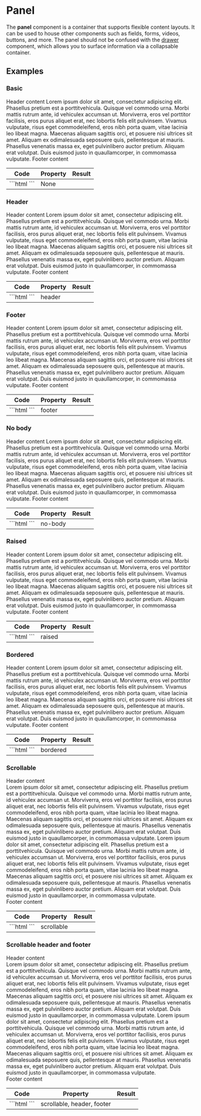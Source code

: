 # Panel

The **panel** component is a container that supports flexible content layouts. It can be used to house other components such as fields, forms, videos, buttons, and more. The panel should not be confused with the [drawer]( ./Drawer ) component, which allows you to surface information via a collapsable container.

## Examples

### Basic

<div class="sample-bloc full-width">

  <pf-panel header>
    <span slot = "header" >Header content</span>
    <span>
      Lorem ipsum dolor sit amet, consectetur adipiscing elit. Phasellus pretium est a porttitvehicula. Quisque vel commodo urna. Morbi mattis rutrum ante, id vehiculex accumsan ut. Morviverra, eros vel porttitor facilisis, eros purus aliquet erat, nec lobortis felis elit pulvinsem. Vivamus vulputate, risus eget commodeleifend, eros nibh porta quam, vitae lacinia leo libeat magna. Maecenas aliquam sagittis orci, et posuere nisi ultrices sit amet. Aliquam ex odimalesuada seposuere quis, pellentesque at mauris. Phasellus venenatis massa ex, eget pulvinlibero auctor pretium. Aliquam erat volutpat. Duis euismod justo in quaullamcorper, in commomassa vulputate.
    </span>
    <span slot = "footer" >Footer content</span>
  </pf-panel>

</div>

<div class = "sample-table full-width">

  <table>
    <thead>
      <tr>
        <th>Code</th>
        <th>Property</th>
        <th>Result</th>
      </tr>
    </thead>
    <tbody>
      <tr>
        <td>
          ```html
            <pf-panel></pf-panel>
          ```
        </td>
        <td>None</td>
        <td>
          <pf-panel></pf-panel>
        </td>
      </tr>
    </tbody>
  </table>

</div>

### Header

<div class="sample-bloc full-width">

  <pf-panel header>
    <span slot = "header" >Header content</span>
    <span>
      Lorem ipsum dolor sit amet, consectetur adipiscing elit. Phasellus pretium est a porttitvehicula. Quisque vel commodo urna. Morbi mattis rutrum ante, id vehiculex accumsan ut. Morviverra, eros vel porttitor facilisis, eros purus aliquet erat, nec lobortis felis elit pulvinsem. Vivamus vulputate, risus eget commodeleifend, eros nibh porta quam, vitae lacinia leo libeat magna. Maecenas aliquam sagittis orci, et posuere nisi ultrices sit amet. Aliquam ex odimalesuada seposuere quis, pellentesque at mauris. Phasellus venenatis massa ex, eget pulvinlibero auctor pretium. Aliquam erat volutpat. Duis euismod justo in quaullamcorper, in commomassa vulputate.
    </span>
    <span slot = "footer" >Footer content</span>
  </pf-panel>

</div>

<div class = "sample-table full-width">

  <table>
    <thead>
      <tr>
        <th>Code</th>
        <th>Property</th>
        <th>Result</th>
      </tr>
    </thead>
    <tbody>
      <tr>
        <td>
          ```html
            <pf-panel header></pf-panel>
          ```
        </td>
        <td>header</td>
        <td>
          <pf-panel header></pf-panel>
        </td>
      </tr>
    </tbody>
  </table>

</div>

### Footer

<div class="sample-bloc full-width">

  <pf-panel footer>
    <span slot = "header" >Header content</span>
    <span>
      Lorem ipsum dolor sit amet, consectetur adipiscing elit. Phasellus pretium est a porttitvehicula. Quisque vel commodo urna. Morbi mattis rutrum ante, id vehiculex accumsan ut. Morviverra, eros vel porttitor facilisis, eros purus aliquet erat, nec lobortis felis elit pulvinsem. Vivamus vulputate, risus eget commodeleifend, eros nibh porta quam, vitae lacinia leo libeat magna. Maecenas aliquam sagittis orci, et posuere nisi ultrices sit amet. Aliquam ex odimalesuada seposuere quis, pellentesque at mauris. Phasellus venenatis massa ex, eget pulvinlibero auctor pretium. Aliquam erat volutpat. Duis euismod justo in quaullamcorper, in commomassa vulputate.
    </span>
    <span slot = "footer" >Footer content</span>
  </pf-panel>

</div>

<div class = "sample-table full-width">

  <table>
    <thead>
      <tr>
        <th>Code</th>
        <th>Property</th>
        <th>Result</th>
      </tr>
    </thead>
    <tbody>
      <tr>
        <td>
          ```html
            <pf-panel footer></pf-panel>
          ```
        </td>
        <td>footer</td>
        <td>
          <pf-panel footer></pf-panel>
        </td>
      </tr>
    </tbody>
  </table>

</div>

### No body

<div class="sample-bloc full-width">

  <pf-panel no-body>
    <span slot = "header" >Header content</span>
    <span>
      Lorem ipsum dolor sit amet, consectetur adipiscing elit. Phasellus pretium est a porttitvehicula. Quisque vel commodo urna. Morbi mattis rutrum ante, id vehiculex accumsan ut. Morviverra, eros vel porttitor facilisis, eros purus aliquet erat, nec lobortis felis elit pulvinsem. Vivamus vulputate, risus eget commodeleifend, eros nibh porta quam, vitae lacinia leo libeat magna. Maecenas aliquam sagittis orci, et posuere nisi ultrices sit amet. Aliquam ex odimalesuada seposuere quis, pellentesque at mauris. Phasellus venenatis massa ex, eget pulvinlibero auctor pretium. Aliquam erat volutpat. Duis euismod justo in quaullamcorper, in commomassa vulputate.
    </span>
    <span slot = "footer" >Footer content</span>
  </pf-panel>

</div>

<div class = "sample-table full-width">

  <table>
    <thead>
      <tr>
        <th>Code</th>
        <th>Property</th>
        <th>Result</th>
      </tr>
    </thead>
    <tbody>
      <tr>
        <td>
          ```html
            <pf-panel no-body></pf-panel>
          ```
        </td>
        <td>no-body</td>
        <td>
          <pf-panel no-body></pf-panel>
        </td>
      </tr>
    </tbody>
  </table>

</div>

### Raised

<div class="sample-bloc full-width">

  <pf-panel raised>
    <span slot = "header" >Header content</span>
    <span>
      Lorem ipsum dolor sit amet, consectetur adipiscing elit. Phasellus pretium est a porttitvehicula. Quisque vel commodo urna. Morbi mattis rutrum ante, id vehiculex accumsan ut. Morviverra, eros vel porttitor facilisis, eros purus aliquet erat, nec lobortis felis elit pulvinsem. Vivamus vulputate, risus eget commodeleifend, eros nibh porta quam, vitae lacinia leo libeat magna. Maecenas aliquam sagittis orci, et posuere nisi ultrices sit amet. Aliquam ex odimalesuada seposuere quis, pellentesque at mauris. Phasellus venenatis massa ex, eget pulvinlibero auctor pretium. Aliquam erat volutpat. Duis euismod justo in quaullamcorper, in commomassa vulputate.
    </span>
    <span slot = "footer" >Footer content</span>
  </pf-panel>

</div>

<div class = "sample-table full-width">

  <table>
    <thead>
      <tr>
        <th>Code</th>
        <th>Property</th>
        <th>Result</th>
      </tr>
    </thead>
    <tbody>
      <tr>
        <td>
          ```html
            <pf-panel raised></pf-panel>
          ```
        </td>
        <td>raised</td>
        <td>
          <pf-panel raised></pf-panel>
        </td>
      </tr>
    </tbody>
  </table>

</div>

### Bordered

<div class="sample-bloc full-width">

  <pf-panel bordered>
    <span slot = "header" >Header content</span>
    <span>
      Lorem ipsum dolor sit amet, consectetur adipiscing elit. Phasellus pretium est a porttitvehicula. Quisque vel commodo urna. Morbi mattis rutrum ante, id vehiculex accumsan ut. Morviverra, eros vel porttitor facilisis, eros purus aliquet erat, nec lobortis felis elit pulvinsem. Vivamus vulputate, risus eget commodeleifend, eros nibh porta quam, vitae lacinia leo libeat magna. Maecenas aliquam sagittis orci, et posuere nisi ultrices sit amet. Aliquam ex odimalesuada seposuere quis, pellentesque at mauris. Phasellus venenatis massa ex, eget pulvinlibero auctor pretium. Aliquam erat volutpat. Duis euismod justo in quaullamcorper, in commomassa vulputate.
    </span>
    <span slot = "footer" >Footer content</span>
  </pf-panel>

</div>

<div class = "sample-table full-width">

  <table>
    <thead>
      <tr>
        <th>Code</th>
        <th>Property</th>
        <th>Result</th>
      </tr>
    </thead>
    <tbody>
      <tr>
        <td>
          ```html
            <pf-panel bordered></pf-panel>
          ```
        </td>
        <td>bordered</td>
        <td>
          <pf-panel bordered></pf-panel>
        </td>
      </tr>
    </tbody>
  </table>

</div>

### Scrollable

<div class="sample-bloc full-width">

  <pf-panel scrollable>
    <span slot = "header" >Header content</span>
    <div style = {{display : "grid"}} >
      <span>
        Lorem ipsum dolor sit amet, consectetur adipiscing elit. Phasellus pretium est a porttitvehicula. Quisque vel commodo urna. Morbi mattis rutrum ante, id vehiculex accumsan ut. Morviverra, eros vel porttitor facilisis, eros purus aliquet erat, nec lobortis felis elit pulvinsem. Vivamus vulputate, risus eget commodeleifend, eros nibh porta quam, vitae lacinia leo libeat magna. Maecenas aliquam sagittis orci, et posuere nisi ultrices sit amet. Aliquam ex odimalesuada seposuere quis, pellentesque at mauris. Phasellus venenatis massa ex, eget pulvinlibero auctor pretium. Aliquam erat volutpat. Duis euismod justo in quaullamcorper, in commomassa vulputate.
      </span>
      <span>
        Lorem ipsum dolor sit amet, consectetur adipiscing elit. Phasellus pretium est a porttitvehicula. Quisque vel commodo urna. Morbi mattis rutrum ante, id vehiculex accumsan ut. Morviverra, eros vel porttitor facilisis, eros purus aliquet erat, nec lobortis felis elit pulvinsem. Vivamus vulputate, risus eget commodeleifend, eros nibh porta quam, vitae lacinia leo libeat magna. Maecenas aliquam sagittis orci, et posuere nisi ultrices sit amet. Aliquam ex odimalesuada seposuere quis, pellentesque at mauris. Phasellus venenatis massa ex, eget pulvinlibero auctor pretium. Aliquam erat volutpat. Duis euismod justo in quaullamcorper, in commomassa vulputate.
      </span>
    </div>
    <span slot = "footer" >Footer content</span>
  </pf-panel>

</div>

<div class = "sample-table full-width">

  <table>
    <thead>
      <tr>
        <th>Code</th>
        <th>Property</th>
        <th>Result</th>
      </tr>
    </thead>
    <tbody>
      <tr>
        <td>
          ```html
            <pf-panel scrollable></pf-panel>
          ```
        </td>
        <td>scrollable</td>
        <td>
          <pf-panel scrollable></pf-panel>
        </td>
      </tr>
    </tbody>
  </table>

</div>

### Scrollable header and footer

<div class="sample-bloc full-width">

  <pf-panel header footer scrollable>
    <span slot = "header" >Header content</span>
    <div style = {{display : "grid"}} >
      <span>
        Lorem ipsum dolor sit amet, consectetur adipiscing elit. Phasellus pretium est a porttitvehicula. Quisque vel commodo urna. Morbi mattis rutrum ante, id vehiculex accumsan ut. Morviverra, eros vel porttitor facilisis, eros purus aliquet erat, nec lobortis felis elit pulvinsem. Vivamus vulputate, risus eget commodeleifend, eros nibh porta quam, vitae lacinia leo libeat magna. Maecenas aliquam sagittis orci, et posuere nisi ultrices sit amet. Aliquam ex odimalesuada seposuere quis, pellentesque at mauris. Phasellus venenatis massa ex, eget pulvinlibero auctor pretium. Aliquam erat volutpat. Duis euismod justo in quaullamcorper, in commomassa vulputate.
      </span>
      <span>
        Lorem ipsum dolor sit amet, consectetur adipiscing elit. Phasellus pretium est a porttitvehicula. Quisque vel commodo urna. Morbi mattis rutrum ante, id vehiculex accumsan ut. Morviverra, eros vel porttitor facilisis, eros purus aliquet erat, nec lobortis felis elit pulvinsem. Vivamus vulputate, risus eget commodeleifend, eros nibh porta quam, vitae lacinia leo libeat magna. Maecenas aliquam sagittis orci, et posuere nisi ultrices sit amet. Aliquam ex odimalesuada seposuere quis, pellentesque at mauris. Phasellus venenatis massa ex, eget pulvinlibero auctor pretium. Aliquam erat volutpat. Duis euismod justo in quaullamcorper, in commomassa vulputate.
      </span>
    </div>
    <span slot = "footer" >Footer content</span>
  </pf-panel>

</div>

<div class = "sample-table full-width">

  <table>
    <thead>
      <tr>
        <th>Code</th>
        <th>Property</th>
        <th>Result</th>
      </tr>
    </thead>
    <tbody>
      <tr>
        <td>
          ```html
            <pf-panel header footer scrollable></pf-panel>
          ```
        </td>
        <td>scrollable, header, footer</td>
        <td>
          <pf-panel header footer scrollable></pf-panel>
        </td>
      </tr>
    </tbody>
  </table>

</div>

 